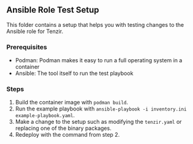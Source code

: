 
## Ansible Role Test Setup

This folder contains a setup that helps you with testing changes to the Ansible
role for Tenzir.

### Prerequisites

* Podman: Podman makes it easy to run a full operating system in a container
* Ansible: The tool itself to run the test playbook

### Steps

1. Build the container image with `podman build`.
2. Run the example playbook with
   `ansible-playbook -i inventory.ini example-playbook.yaml`.
3. Make a change to the setup such as modifying the `tenzir.yaml` or replacing one
   of the binary packages.
4. Redeploy with the command from step 2.
